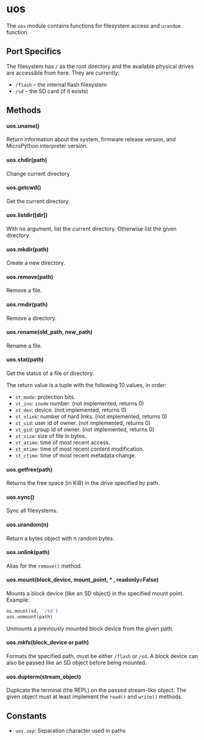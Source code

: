 # uos

The `uos` module contains functions for filesystem access and `urandom` function.

## Port Specifics

The filesystem has `/` as the root directory and the available physical drives are accessible from here. They are currently:

* `/flash` – the internal flash filesystem
* `/sd` – the SD card \(if it exists\)

## Methods

#### uos.uname\(\)

Return information about the system, firmware release version, and MicroPython interpreter version.

#### uos.chdir\(path\)

Change current directory.

#### uos.getcwd\(\)

Get the current directory.

#### uos.listdir\(\[dir\]\)

With no argument, list the current directory. Otherwise list the given directory.

#### uos.mkdir\(path\)

Create a new directory.

#### uos.remove\(path\)

Remove a file.

#### uos.rmdir\(path\)

Remove a directory.

#### uos.rename\(old\_path, new\_path\)

Rename a file.

#### uos.stat\(path\)

Get the status of a file or directory.

The return value is a tuple with the following 10 values, in order:

* `st_mode`: protection bits.
* `st_ino`: `inode` number. \(not implemented, returns 0\)
* `st_dev`: device. \(not implemented, returns 0\)
* `st_nlink`: number of hard links. \(not implemented, returns 0\)
* `st_uid`: user id of owner. \(not implemented, returns 0\)
* `st_gid`: group id of owner. \(not implemented, returns 0\)
* `st_size`: size of file in bytes.
* `st_atime`: time of most recent access.
* `st_mtime`: time of most recent content modification.
* `st_ctime`: time of most recent metadata change.

#### uos.getfree\(path\)

Returns the free space \(in KiB\) in the drive specified by path.

#### uos.sync\(\)

Sync all filesystems.

#### uos.urandom\(n\)

Return a bytes object with n random bytes.

#### uos.unlink\(path\)

Alias for the `remove()` method.

#### uos.mount\(block\_device, mount\_point, \* , readonly=False\)

Mounts a block device \(like an SD object\) in the specified mount point. Example:

```python
os.mount(sd, '/sd')
uos.unmount(path)
```

Unmounts a previously mounted block device from the given path.

#### uos.mkfs\(block\_device or path\)

Formats the specified path, must be either `/flash` or `/sd`. A block device can also be passed like an SD object before being mounted.

#### uos.dupterm\(stream\_object\)

Duplicate the terminal \(the REPL\) on the passed stream-like object. The given object must at least implement the `read()` and `write()` methods.

## Constants

* `uos.sep`: Separation character used in paths

